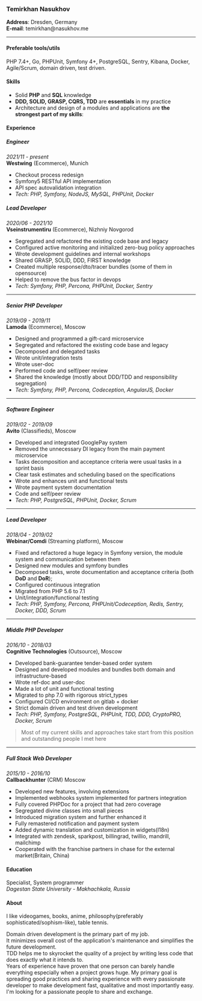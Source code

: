 ### Temirkhan Nasukhov

**Address**: Dresden, Germany  
**E-mail**: temirkhan&#64;nasukhov.me

---  

#### Preferable tools/utils

PHP 7.4+, Go, PHPUnit, Symfony 4+, PostgreSQL, Sentry, Kibana, Docker, Agile/Scrum, domain driven, test driven.

#### Skills

- Solid **PHP** and **SQL** knowledge
- **DDD, SOLID, GRASP, CQRS, TDD** are **essentials** in my practice
- Architecture and design of a modules and applications are **the strongest part of my skills**:

#### Experience


##### Engineer
*2021/11 - present*  
**Westwing**  (Ecommerce), Munich

- Checkout process redesign
- Symfony5 RESTful API implementation
- API spec autovalidation integration
- *Tech: PHP, Symfony, NodeJS, MySQL, PHPUnit, Docker*

##### Lead Developer
*2020/06 - 2021/10*  
**Vseinstrumentiru** (Ecommerce), Nizhniy Novgorod

- Segregated and refactored the existing code base and legacy
- Configured active monitoring and initialized zero-bug policy approaches
- Wrote development guidelines and internal workshops
- Shared GRASP, SOLID, DDD, FIRST knowledge
- Created multiple response/dto/tracer bundles (some of them in opensource)
- Helped to remove the bus factor in devops
- *Tech: Symfony, PHP, Percona, PHPUnit, Docker, Sentry*

***

##### Senior PHP Developer
*2019/09 - 2019/11*  
**Lamoda** (Ecommerce), Moscow

- Designed and programmed a gift-card microservice
- Segregated and refactored the existing code base and legacy
- Decomposed and delegated tasks
- Wrote unit/integration tests 
- Wrote user-doc
- Performed code and self/peer review
- Shared the knowledge (mostly about DDD/TDD and responsibility segregation)
- *Tech: Symfony, PHP, Percona, Codeception, AngularJS, Docker*

***

##### Software Engineer
*2019/02 - 2019/09*  
**Avito** (Classifieds), Moscow

- Developed and integrated GooglePay system
- Removed the unnecessary DI legacy from the main payment microservice
- Tasks decomposition and acceptance criteria were usual tasks in a sprint basis
- Clear task estimates and scheduling based on the specifications
- Wrote and enhances unit and functional tests
- Wrote payment system documentation
- Code and self/peer review
- *Tech: PHP, PostgreSQL, PHPUnit, Docker, Scrum*

***

##### Lead Developer
*2018/04 - 2019/02*  
**Webinar/Comdi** (Streaming platform), Moscow

- Fixed and refactored a huge legacy in Symfony version, the module system and communication between them
- Designed new modules and symfony bundles
- Decomposed tasks, wrote documentation and acceptance criteria (both **DoD** and **DoR**);
- Configured continuous integration
- Migrated from PHP 5.6 to 7.1
- Unit/integration/functional testing
- *Tech: PHP, Symfony, Percona, PHPUnit/Codeception, Redis, Sentry, Docker, DDD, Scrum*

***

##### Middle PHP Developer
*2016/10 - 2018/03*  
**Cognitive Technologies** (Outsource), Moscow

- Developed bank-guarantee tender-based order system
- Designed and developed modules and bundles both domain and infrastructure-based
- Wrote ref-doc and user-doc
- Made a lot of unit and functional testing
- Migrated to php 7.0 with rigorous strict_types
- Configured CI/CD environment on gitlab + docker
- Strict domain driven and test driven development
- *Tech: PHP, Symfony, PostgreSQL, PHPUnit,  TDD, DDD, CryptoPRO, Docker, Scrum*
> Most of my current skills and approaches take start from this position and outstanding people I met here

***

##### Full Stack Web Developer
*2015/10 - 2016/10*  
**Callbackhunter** (CRM) Moscow

- Developed new features, involving extensions
- Implemented webhooks system implemented for partners integration
- Fully covered PHPDoc for a project that had zero coverage
- Segregated divine classes into small pieces
- Introduced migration system and further enhanced it
- Fully remastered notification and payment system
- Added dynamic translation and customization in widgets(l18n)
- Integrated with zendesk, sparkpost, billingrad, twillio, mandrill, mailchimp
- Cooperated with the franchise partners in chase for the external market(Britain, China)

#### Education

Specialist, System programmer  
*Dagestan State University - Makhachkala, Russia*

#### About

I like videogames, books, anime, philosophy(preferably sophisticated/sophism-like), table tennis.

Domain driven development is the primary part of my job.  
It minimizes overall cost of the application's maintenance and simplifies the future development.  
TDD helps me to skyrocket the quality of a project by writing less code that does exactly what it intends to.  
Years of experience have proven that one person can barely handle everything especially when a
project grows huge. My primary goal is spreading good practices and sharing experience with every
passionate developer to make development fast, qualitative and most importantly easy.  
I'm looking for a passionate people to share and exchange.
